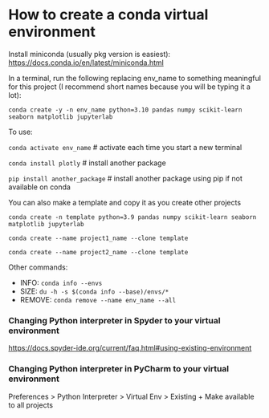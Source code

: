 
# How to create a conda virtual environment

Install miniconda (usually pkg version is easiest): https://docs.conda.io/en/latest/miniconda.html 

In a terminal, run the following replacing env_name to something meaningful for this project (I recommend short names because you will be typing it a lot): 

`conda create -y -n env_name python=3.10 pandas numpy scikit-learn seaborn matplotlib jupyterlab`

To use: 

`conda activate env_name` # activate each time you start a new terminal

`conda install plotly` # install another package 

`pip install another_package` # install another package using pip if not available on conda

You can also make a template and copy it as you create other projects

`conda create -n template python=3.9 pandas numpy scikit-learn seaborn matplotlib jupyterlab`

`conda create --name project1_name --clone template`

`conda create --name project2_name --clone template`


Other commands:
- INFO: `conda info --envs`
- SIZE: `du -h -s $(conda info --base)/envs/*`
- REMOVE: `conda remove --name env_name --all`

### Changing Python interpreter in Spyder to your virtual environment
https://docs.spyder-ide.org/current/faq.html#using-existing-environment

### Changing Python interpreter in PyCharm to your virtual environment
Preferences > Python Interpreter > Virtual Env > Existing + Make available to all projects
